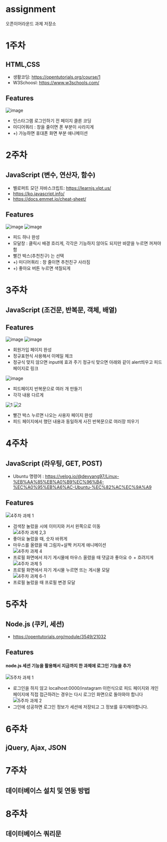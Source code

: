 # assignment
오픈이어라운드 과제 저장소

# 1주차
## HTML,CSS

 - 생활코딩: https://opentutorials.org/course/1  
 - W3Schoosl: https://www.w3schools.com/

## Features
![image](https://user-images.githubusercontent.com/41178045/113546031-3b22eb80-9626-11eb-862d-1d5110665480.png)

- 인스타그램 로그인하기 전 페이지 클론 코딩
- 미디어쿼리 : 창을 줄이면 폰 부분이 사라지게
-  +) 가능하면 휴대폰 화면 부분 애니메이션

# 2주차
## JavaScript (변수, 연산자, 함수)

 - 벨로퍼트 모던 자바스크립트: https://learnjs.vlpt.us/ 
 - https://ko.javascript.info/
 - https://docs.emmet.io/cheat-sheet/

## Features
![image](https://user-images.githubusercontent.com/41178045/113546276-a10f7300-9626-11eb-80d6-3011734e5fe8.png)
![image](https://user-images.githubusercontent.com/41178045/113546293-a8cf1780-9626-11eb-9ee1-57f7eb556f0e.png)

- 피드 하나 완성
- 모달창 : 클릭시 배경 흐리게, 각각은 기능하지 않아도 되지만 바깥을 누르면 꺼져야 함
- 빨간 박스(추천친구) 는 선택
-  +) 미디어쿼리 : 창 줄이면 추천친구 사라짐
-  +) 좋아요 버튼 누르면 색칠되게

# 3주차
## JavaScript (조건문, 반복문, 객체, 배열)

## Features
![image](https://user-images.githubusercontent.com/41178045/116059973-65fbdf00-a6bc-11eb-85b8-1de7fce4a2f7.png)
![image](https://user-images.githubusercontent.com/41178045/116060205-a0657c00-a6bc-11eb-8e7f-a1fce25e0507.png)

- 회원가입 페이지 완성
- 정규표현식 사용해서 이메일 체크
- 정규식 맞지 않으면 input에 효과 주기
  정규식 맞으면 아래와 같이 alert띄우고 피드 페이지로 링크
  
![image](https://user-images.githubusercontent.com/41178045/116060284-b2dfb580-a6bc-11eb-9855-421dae1d5fae.png)
- 피드페이지 반복문으로 여러 개 만들기
- 각각 내용 다르게

![1](https://user-images.githubusercontent.com/41178045/116063473-fd166600-a6bf-11eb-9e20-b47eaff414cc.png)
![2](https://user-images.githubusercontent.com/41178045/116063507-01db1a00-a6c0-11eb-90b3-03f955675d5e.png)
- 빨간 박스 누르면 나오는 사용자 페이지 완성
- 피드 페이지에서 했던 내용과 동일하게 사진 반복문으로 여러장 띄우기

# 4주차
## JavaScript (라우팅, GET, POST)

- Ubuntu 명령어 : https://velog.io/@devyang97/Linux-%EB%AA%85%EB%A0%B9%EC%96%B4-%EC%A0%95%EB%A6%AC-Ubuntu-%EC%82%AC%EC%9A%A9

## Features
![4주차 과제 1](https://user-images.githubusercontent.com/41178045/117768100-db46e280-b26c-11eb-9367-bca3e3c401ec.gif)<br>
- 검색창 눌렀을 시에 이미지와 커서 왼쪽으로 이동<br>
![4주차 과제 2,3](https://user-images.githubusercontent.com/41178045/117768105-dd10a600-b26c-11eb-9098-39468ba6994e.gif)<br>
- 좋아요 눌렀을 때, 숫자 바뀌게 <br>
- 마우스를 올렸을 때 그림자+살짝 커지게 애니메이션<br>
![4주차 과제 4](https://user-images.githubusercontent.com/41178045/117768877-f6662200-b26d-11eb-8d67-036292c917ef.gif)<br>
- 프로필 화면에서 자기 게시물에 마우스 올렸을 때 댓글과 좋아요 수 + 흐려지게<br>
![4주차 과제 5](https://user-images.githubusercontent.com/41178045/117768880-f7974f00-b26d-11eb-955b-a397f5b39059.gif)<br>
- 프로필 화면에서 자기 게시물 누르면 뜨는 게시물 모달 <br>
![4주차 과제 6-1](https://user-images.githubusercontent.com/41178045/117769297-7d1aff00-b26e-11eb-873a-f1b0b566cd87.gif)<br>
- 프로필 눌렀을 때 프로필 변경 모달<br>

# 5주차
## Node.js (쿠키, 세션)

- https://opentutorials.org/module/3549/21032

## Features
#### node.js 세션 기능을 활용해서 지금까지 한 과제에 로그인 기능을 추가
![5주차 과제 1](https://user-images.githubusercontent.com/41178045/117766161-1e538680-b26a-11eb-911c-0237782610e1.gif)
- 로그인을 하지 않고 localhost:0000/instagram 이런식으로 피드 페이지와 개인 페이지에 직접 접근하려는 경우는 다시 로그인 화면으로 돌아와야 합니다
![5주차 과제 2](https://user-images.githubusercontent.com/41178045/117767730-5065e800-b26c-11eb-90fb-5abb69b9691d.gif)
- 그인에 성공하면 로그인 정보가 세션에 저장되고 그 정보를 유지해야합니다.


# 6주차
## jQuery, Ajax, JSON

# 7주차
## 데이터베이스 설치 및 연동 방법

# 8주차
## 데이터베이스 쿼리문
